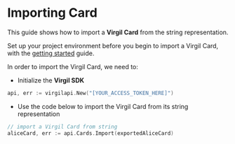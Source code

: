 # Importing Card

This guide shows how to import a **Virgil Card** from the string representation.

Set up your project environment before you begin to import a Virgil Card, with the [getting started](/documentation/guides/configuration/client-configuration.md) guide.


In order to import the Virgil Card, we need to:

- Initialize the **Virgil SDK**

```go
api, err := virgilapi.New("[YOUR_ACCESS_TOKEN_HERE]")
```


- Use the code below to import the Virgil Card from its string representation

```go
// import a Virgil Card from string
aliceCard, err := api.Cards.Import(exportedAliceCard)
```
